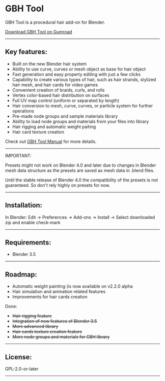 # GBH Tool

GBH Tool is a procedural hair add-on for Blender.

[Download GBH Tool on Gumroad](https://gixo.gumroad.com/l/GBHTool)

---

## Key features:

- Built on the new Blender hair system
- Ability to use curve, curves or mesh object as base for hair object
- Fast generation and easy property editing with just a few clicks
- Capability to create various types of hair, such as hair strands, stylized hair mesh, and hair cards for video games
- Convenient creation of braids, curls, and rolls
- Vertex color-based hair distribution on surfaces
- Full UV map control (uniform or separated by length)
- Hair conversion to mesh, curve, curves, or particle system for further operations
- Pre-made node groups and sample materials library
- Ability to load node groups and materials from your files into library
- Hair rigging and automatic weight paiting
- Hair card texture creation

Check out [GBH Tool Manual](https://notgixo.github.io/GBHToolDocs/) for more details.

---

IMPORTANT:

Presets might not work on Blender 4.0 and later due to changes in Blender mesh data structure as the presets are saved as mesh data in .blend files.

Until the stable release of Blender 4.0 the compatibility of the presets is not guaranteed. So don't rely highly on presets for now.

---

## Installation:

In Blender: Edit -> Preferences -> Add-ons -> Install -> Select downloaded zip and enable check-mark

---

## Requirements:

- Blender 3.5

--- 

## Roadmap:

- Automatic weight painting (is now available on v2.2.0 alpha
- Hair simulation and animation related features
- Improvements for hair cards creation

Done:

- ~~Hair rigging feature~~
- ~~Integration of new features of Blender 3.5~~
- ~~More advanced library~~
- ~~Hair cards texture creation feature~~
- ~~More node groups and materials for GBH library~~

---

## License:

GPL-2.0-or-later

---
